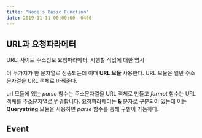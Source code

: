 ```yaml
---
title: "Node's Basic Function"
date: 2019-11-11 00:00:00 -0400
---
```


## URL과 요청파라메터

URL: 사이트 주소정보
요청파라메터: 시행할 작업에 대한 명시

이 두가지가 한 문자열로 전송되는데 이때 **URL 모듈** 사용한다.
URL 모듈은 일반 주소 문자열을 URL 객체로 바꿔준다.

url 모듈에 있는 *parse* 함수는 주소문자열을 URL 객체로 만들고
*format* 함수는 URL객체를 주소문자열로 변경합니다.
요청파라메터는 **&** 문자로 구분되어 있는데 이는 **Querystring** 모듈을 사용하면 *parse* 함수를 통해 구별이 가능하다.

## Event
